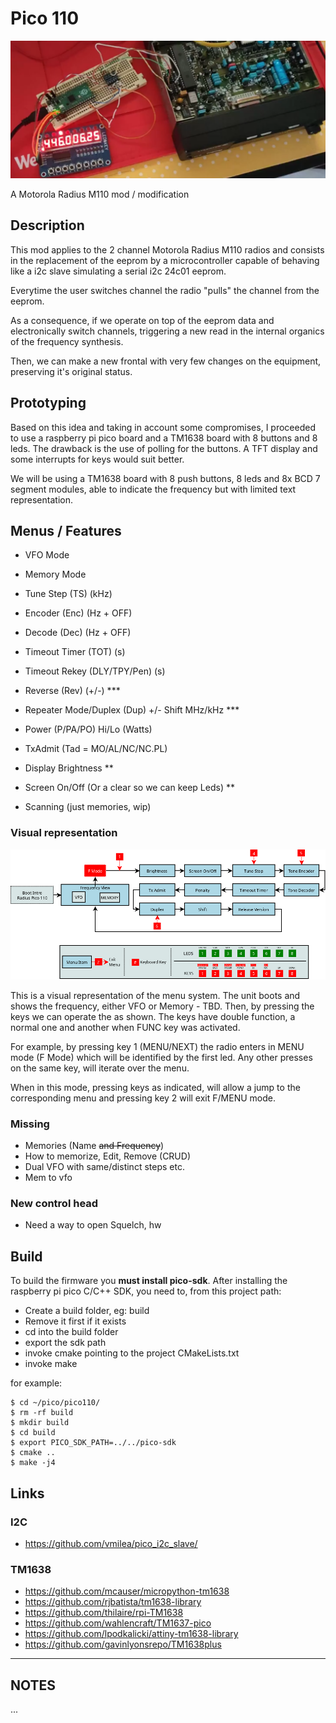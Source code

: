 # Pico 110 

![pico110](doc/images/pico110.png "Pico110 prototype 1")

A Motorola Radius M110 mod / modification

## Description

This mod applies to the 2 channel Motorola Radius M110 radios and consists in 
the replacement of the eeprom by a microcontroller capable of behaving like a i2c
slave simulating a serial i2c 24c01 eeprom. 

Everytime the user switches channel the radio "pulls" the channel from the eeprom.

As a consequence, if we operate on top of the eeprom data and electronically switch
channels, triggering a new read in the internal organics of the frequency
synthesis.

Then, we can make a new frontal with very few changes on the equipment,
preserving it's original status.

## Prototyping

Based on this idea and taking in account some compromises, I proceeded to use a raspberry
pi pico board and a TM1638 board with 8 buttons and 8 leds. The drawback is the use of polling
for the buttons. A TFT display and some interrupts for keys would suit better.

We will be using a TM1638 board with 8 push buttons, 8 leds and 8x BCD 7 segment
modules, able to indicate the frequency but with limited text representation.

## Menus / Features

- VFO Mode
- Memory Mode
- Tune Step (TS) (kHz)
- Encoder (Enc) (Hz + OFF)
- Decode (Dec) (Hz + OFF)
- Timeout Timer (TOT) (s)
- Timeout Rekey (DLY/TPY/Pen) (s)
- Reverse (Rev) (+/-) ***
- Repeater Mode/Duplex (Dup) +/- Shift MHz/kHz ***
- Power (P/PA/PO) Hi/Lo (Watts)
- TxAdmit (Tad = MO/AL/NC/NC.PL)

- Display Brightness **
- Screen On/Off (Or a clear so we can keep Leds) ** 
- Scanning (just memories, wip)

### Visual representation

![Menu](doc/images/menu.png "Pico110 prototype 1")

This is a visual representation of the menu system. The unit boots and shows the 
frequency, either VFO or Memory - TBD. Then, by pressing the keys we can operate the 
as shown. The keys have double function, a normal one and another when FUNC key was activated.

For example, by pressing key 1 (MENU/NEXT) the radio enters in MENU mode (F Mode) which will
be identified by the first led. Any other presses on the same key, will iterate over the menu.

When in this mode, pressing keys as indicated, will allow a jump to the corresponding menu
and pressing key 2 will exit F/MENU mode.

### Missing

- Memories (Name ~~and Frequency~~)
- How to memorize, Edit, Remove (CRUD)
- Dual VFO with same/distinct steps etc.
- Mem to vfo

### New control head

- Need a way to open Squelch, hw

## Build

To build the firmware you **must install pico-sdk**. After installing the raspberry
pi pico C/C++ SDK, you need to, from this project path:

- Create a build folder, eg: build
- Remove it first if it exists
- cd into the build folder
- export the sdk path 
- invoke cmake pointing to the project CMakeLists.txt
- invoke make

for example:

```
$ cd ~/pico/pico110/
$ rm -rf build
$ mkdir build
$ cd build
$ export PICO_SDK_PATH=../../pico-sdk
$ cmake ..
$ make -j4
```

## Links

### I2C

- https://github.com/vmilea/pico_i2c_slave/

### TM1638

- https://github.com/mcauser/micropython-tm1638
- https://github.com/rjbatista/tm1638-library
- https://github.com/thilaire/rpi-TM1638
- https://github.com/wahlencraft/TM1637-pico
- https://github.com/lpodkalicki/attiny-tm1638-library
- https://github.com/gavinlyonsrepo/TM1638plus


---

## NOTES

...
